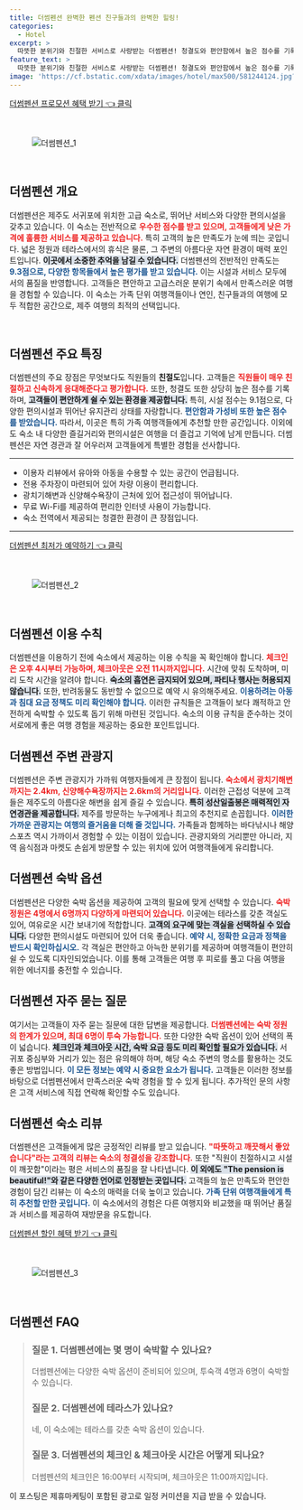```yaml
---
title: 더썸펜션 완벽한 펜션 친구들과의 완벽한 힐링!
categories:
  - Hotel
excerpt: >
  따뜻한 분위기와 친절한 서비스로 사랑받는 더썸펜션! 청결도와 편안함에서 높은 점수를 기록하며 아름다운 제주를 만끽할 완벽한 장소입니다. 클릭하면 특별한 숙박 경험이 기다립니다!
feature_text: >
  따뜻한 분위기와 친절한 서비스로 사랑받는 더썸펜션! 청결도와 편안함에서 높은 점수를 기록하며 아름다운 제주를 만끽할 완벽한 장소입니다. 클릭하면 특별한 숙박 경험이 기다립니다!
image: 'https://cf.bstatic.com/xdata/images/hotel/max500/581244124.jpg?k=15ae44d3364ae0e35c221a479f90f185ad1fda2bedcf10f3102d9f425fdea4f1&o=&hp=1'
---
```


<p><a class="modoo-button" href="https://tinyurl.com/29su6mhk" rel="nofollow noopener">더썸펜션 프로모션 혜택 받기 👈 클릭</a></p><br/>
<figure class="image"><img alt="더썸펜션_1" src="https://cf.bstatic.com/xdata/images/hotel/max1024x768/410501470.jpg?k=833e2715d5f511d1846a103f9a457294f8213c0cd2392830dfe16d3d28d138c3&amp;o=&amp;hp=1"/></figure><br/>

<h2 data-ke-size="size26" id="더썸펜션_개요">더썸펜션 개요</h2>
<p data-ke-size="size16">더썸펜션은 제주도 서귀포에 위치한 고급 숙소로, 뛰어난 서비스와 다양한 편의시설을 갖추고 있습니다. 이 숙소는 전반적으로 <b><span style="color: #ee2323;">우수한 점수를 받고 있으며, 고객들에게 낮은 가격에 훌륭한 서비스를 제공하고 있습니다.</span></b> 특히 고객의 높은 만족도가 눈에 띄는 곳입니다. 넓은 정원과 테라스에서의 휴식은 물론, 그 주변의 아름다운 자연 환경이 매력 포인트입니다. <b><span style="background-color: #21538527;">이곳에서 소중한 추억을 남길 수 있습니다.</span></b> 더썸펜션의 전반적인 만족도는 <b><span style="color: #1a5490;">9.3점으로, 다양한 항목들에서 높은 평가를 받고 있습니다.</span></b> 이는 시설과 서비스 모두에서의 품질을 반영합니다. 고객들은 편안하고 고급스러운 분위기 속에서 만족스러운 여행을 경험할 수 있습니다. 이 숙소는 가족 단위 여행객들이나 연인, 친구들과의 여행에 모두 적합한 공간으로, 제주 여행의 최적의 선택입니다.</p>
<p data-ke-size="size16"> </p>
<h2 data-ke-size="size23" id="더썸펜션_주요_특징">더썸펜션 주요 특징</h2>
<p data-ke-size="size16">더썸펜션의 주요 장점은 무엇보다도 직원들의 <b>친절도</b>입니다. 고객들은 <b><span style="color: #ee2323;">직원들이 매우 친절하고 신속하게 응대해준다고 평가합니다.</span></b> 또한, 청결도 또한 상당히 높은 점수를 기록하며, <b><span style="background-color: #21538527;">고객들이 편안하게 쉴 수 있는 환경을 제공합니다.</span></b> 특히, 시설 점수는 9.1점으로, 다양한 편의시설과 뛰어난 유지관리 상태를 자랑합니다. <b><span style="color: #1a5490;">편안함과 가성비 또한 높은 점수를 받았습니다.</span></b> 따라서, 이곳은 특히 가족 여행객들에게 추천할 만한 공간입니다. 이외에도 숙소 내 다양한 즐길거리와 편의시설은 여행을 더 즐겁고 기억에 남게 만듭니다. 더썸펜션은 자연 경관과 잘 어우러져 고객들에게 특별한 경험을 선사합니다.</p>
<hr contenteditable="false" data-ke-style="style5" data-ke-type="horizontalRule"/>
<ul data-ke-list-type="disc" style="list-style-type: disc;">
<li>이용자 리뷰에서 유아와 아동을 수용할 수 있는 공간이 언급됩니다.</li>
<li>전용 주차장이 마련되어 있어 차량 이용이 편리합니다.</li>
<li>광치기해변과 신양해수욕장이 근처에 있어 접근성이 뛰어납니다.</li>
<li>무료 Wi-Fi를 제공하여 편리한 인터넷 사용이 가능합니다.</li>
<li>숙소 전역에서 제공되는 청결한 환경이 큰 장점입니다.</li>
</ul>
<hr contenteditable="false" data-ke-style="style5" data-ke-type="horizontalRule"/>
<p><a class="modoo-button" href="https://tinyurl.com/29su6mhk" rel="nofollow noopener">더썸펜션 최저가 예약하기 👈 클릭</a></p><br/>
<figure class="image"><img alt="더썸펜션_2" src="https://cf.bstatic.com/xdata/images/hotel/max500/581244124.jpg?k=15ae44d3364ae0e35c221a479f90f185ad1fda2bedcf10f3102d9f425fdea4f1&amp;o=&amp;hp=1"/></figure><br/>
<h2 data-ke-size="size23" id="더썸펜션_이용_수칙">더썸펜션 이용 수칙</h2>
<p data-ke-size="size16">더썸펜션을 이용하기 전에 숙소에서 제공하는 이용 수칙을 꼭 확인해야 합니다. <b><span style="color: #ee2323;">체크인은 오후 4시부터 가능하며, 체크아웃은 오전 11시까지입니다.</span></b> 시간에 맞춰 도착하며, 미리 도착 시간을 알려야 합니다. <b><span style="background-color: #21538527;">숙소의 흡연은 금지되어 있으며, 파티나 행사는 허용되지 않습니다.</span></b> 또한, 반려동물도 동반할 수 없으므로 예약 시 유의해주세요. <b><span style="color: #1a5490;">이용하려는 아동과 침대 요금 정책도 미리 확인해야 합니다.</span></b> 이러한 규칙들은 고객들이 보다 쾌적하고 안전하게 숙박할 수 있도록 돕기 위해 마련된 것입니다. 숙소의 이용 규칙을 준수하는 것이 서로에게 좋은 여행 경험을 제공하는 중요한 포인트입니다.</p>
<h2 data-ke-size="size23" id="더썸펜션_주변관광지">더썸펜션 주변 관광지</h2>
<p data-ke-size="size16">더썸펜션은 주변 관광지가 가까워 여행자들에게 큰 장점이 됩니다. <b><span style="color: #ee2323;">숙소에서 광치기해변까지는 2.4km, 신양해수욕장까지는 2.6km의 거리입니다.</span></b> 이러한 근접성 덕분에 고객들은 제주도의 아름다운 해변을 쉽게 즐길 수 있습니다. <b><span style="background-color: #21538527;">특히 성산일출봉은 매력적인 자연경관을 제공합니다.</span></b> 제주를 방문하는 누구에게나 최고의 추천지로 손꼽힙니다. <b><span style="color: #1a5490;">이러한 가까운 관광지는 여행의 즐거움을 더해 줄 것입니다.</span></b> 가족들과 함께하는 바다낚시나 해양 스포츠 역시 가까이서 경험할 수 있는 이점이 있습니다. 관광지와의 거리뿐만 아니라, 지역 음식점과 마켓도 손쉽게 방문할 수 있는 위치에 있어 여행객들에게 유리합니다.</p>
<h2 data-ke-size="size26" id="더썸펜션_숙박옵션">더썸펜션 숙박 옵션</h2>
<p data-ke-size="size16">더썸펜션은 다양한 숙박 옵션을 제공하여 고객의 필요에 맞게 선택할 수 있습니다. <b><span style="color: #ee2323;">숙박 정원은 4명에서 6명까지 다양하게 마련되어 있습니다.</span></b> 이곳에는 테라스를 갖춘 객실도 있어, 여유로운 시간 보내기에 적합합니다. <b><span style="background-color: #21538527;">고객의 요구에 맞는 객실을 선택하실 수 있습니다.</span></b> 다양한 편의시설도 마련되어 있어 더욱 좋습니다. <b><span style="color: #1a5490;">예약 시, 정확한 요금과 정책을 반드시 확인하십시오.</span></b> 각 객실은 편안하고 아늑한 분위기를 제공하며 여행객들이 편안히 쉴 수 있도록 디자인되었습니다. 이를 통해 고객들은 여행 후 피로를 풀고 다음 여행을 위한 에너지를 충전할 수 있습니다.</p>
<h2 data-ke-size="size23" id="더썸펜션_자주묻는질문">더썸펜션 자주 묻는 질문</h2>
<p data-ke-size="size16">여기서는 고객들이 자주 묻는 질문에 대한 답변을 제공합니다. <b><span style="color: #ee2323;">더썸펜션에는 숙박 정원의 한계가 있으며, 최대 6명이 투숙 가능합니다.</span></b> 또한 다양한 숙박 옵션이 있어 선택의 폭이 넓습니다. <b><span style="background-color: #21538527;">체크인과 체크아웃 시간, 숙박 요금 등도 미리 확인할 필요가 있습니다.</span></b> 서귀포 중심부와 거리가 있는 점은 유의해야 하며, 해당 숙소 주변의 명소를 활용하는 것도 좋은 방법입니다. <b><span style="color: #1a5490;">이 모든 정보는 예약 시 중요한 요소가 됩니다.</span></b> 고객들은 이러한 정보를 바탕으로 더썸펜션에서 만족스러운 숙박 경험을 할 수 있게 됩니다. 추가적인 문의 사항은 고객 서비스에 직접 연락해 확인할 수도 있습니다.</p>
<h2 data-ke-size="size26" id="더썸펜션_숙소리뷰">더썸펜션 숙소 리뷰</h2>
<p data-ke-size="size16">더썸펜션은 고객들에게 많은 긍정적인 리뷰를 받고 있습니다. <b><span style="color: #ee2323;">"따뜻하고 깨끗해서 좋았습니다"라는 고객의 리뷰는 숙소의 청결성을 강조합니다.</span></b> 또한 "직원이 친절하시고 시설이 깨끗함"이라는 평은 서비스의 품질을 잘 나타냅니다. <b><span style="background-color: #21538527;">이 외에도 "The pension is beautiful!"와 같은 다양한 언어로 인정받는 곳입니다.</span></b> 고객들의 높은 만족도와 편안한 경험이 담긴 리뷰는 이 숙소의 매력을 더욱 높이고 있습니다. <b><span style="color: #1a5490;">가족 단위 여행객들에게 특히 추천할 만한 곳입니다.</span></b> 이 숙소에서의 경험은 다른 여행지와 비교했을 때 뛰어난 품질과 서비스를 제공하여 재방문을 유도합니다.</p>

<p><a class="modoo-button" href="https://tinyurl.com/29su6mhk" rel="nofollow noopener">더썸펜션 할인 혜택 받기 👈 클릭</a></p><br>

<figure class="image"><img src="https://cf.bstatic.com/xdata/images/hotel/max500/410501492.jpg?k=d787b9a46ff1e9e02b409879b9148299a051e20221b3f1078feb04bbaf893798&o=&hp=1" alt="더썸펜션_3"></figure><br>
<h2 id="더썸펜션_FAQ">더썸펜션 FAQ</h2>
<div itemscope="" itemtype="https://schema.org/FAQPage"> <blockquote> <div itemscope="" itemprop="mainEntity" itemtype="https://schema.org/Question"> <h3 id="질문_1" itemprop="name">질문 1. 더썸펜션에는 몇 명이 숙박할 수 있나요?</h3> <div itemscope="" itemprop="acceptedAnswer" itemtype="https://schema.org/Answer"> <span itemprop="text"> <p>더썸펜션에는 다양한 숙박 옵션이 준비되어 있으며, 투숙객 4명과 6명이 숙박할 수 있습니다.</p> </span> </div> </div> <div itemscope="" itemprop="mainEntity" itemtype="https://schema.org/Question"> <h3 id="질문_2" itemprop="name">질문 2. 더썸펜션에 테라스가 있나요?</h3> <div itemscope="" itemprop="acceptedAnswer" itemtype="https://schema.org/Answer"> <span itemprop="text"> <p>네, 이 숙소에는 테라스를 갖춘 숙박 옵션이 있습니다.</p> </span> </div> </div> <div itemscope="" itemprop="mainEntity" itemtype="https://schema.org/Question"> <h3 id="질문_3" itemprop="name">질문 3. 더썸펜션의 체크인 & 체크아웃 시간은 어떻게 되나요?</h3> <div itemscope="" itemprop="acceptedAnswer" itemtype="https://schema.org/Answer"> <span itemprop="text"> <p>더썸펜션의 체크인은 16:00부터 시작되며, 체크아웃은 11:00까지입니다.</p> </span> </div> </div> </blockquote> </div><p>이 포스팅은 제휴마케팅이 포함된 광고로 일정 커미션을 지급 받을 수 있습니다.</p>

